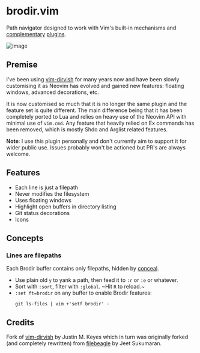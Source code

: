 brodir.vim
===========

Path navigator designed to work with Vim's built-in mechanisms and
[complementary](https://github.com/tpope/vim-eunuch)
[plugins](https://github.com/tpope/vim-unimpaired).

![image](https://user-images.githubusercontent.com/7904185/174033682-84ec8f72-76f8-4c49-b307-3e781755837d.png)

Premise
-------

I've been using [vim-dirvish](https://github.com/justinmk/vim-dirvish)
for many years now and have been slowly customising it as Neovim has
evolved and gained new features: floating windows, advanced decorations, etc.

It is now customised so much that it is no longer the same plugin and the
feature set is quite different.
The main difference being that it has been completely ported to Lua and relies
on heavy use of the Neovim API with minimal use of `vim.cmd`.
Any feature that heavily relied on Ex commands has been removed, which is
mostly Shdo and Arglist related features.

**Note**: I use this plugin personally and don't currently aim to support it
for wider public use.
Issues probably won't be actioned but PR's are always welcome.


Features
--------

- Each line is just a filepath
- Never modifies the filesystem
- Uses floating windows
- Highlight open buffers in directory listing
- Git status decorations
- Icons

Concepts
--------

### Lines are filepaths

Each Brodir buffer contains only filepaths, hidden by [conceal](https://neovim.io/doc/user/syntax.html#conceal).

- Use plain old `y` to yank a path, then feed it to `:r` or `:e` or whatever.
- Sort with `:sort`, filter with `:global`. ~Hit `R` to reload.~
- `:set ft=brodir` on any buffer to enable Brodir features:
  ```
  git ls-files | vim +'setf brodir' -
  ```

Credits
-------

Fork of [vim-dirvish](https://github.com/justinmk/vim-dirvish) by Justin M. Keyes
which in turn was originally forked (and completely rewritten) from
[filebeagle](https://github.com/jeetsukumaran/vim-filebeagle) by Jeet Sukumaran.
